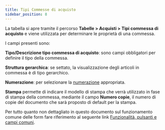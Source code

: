 ```yaml
---
title: Tipi Commesse di acquisto
sidebar_position: 8
---
```


La tabella si apre tramite il percorso **Tabelle > Acquisti > Tipi commessa di acquisto** e viene utilizzata per determinare le proprietà di una commessa.

I campi presenti sono:

**Tipo/Descrizione tipo commessa di acquisto**: sono campi obbligatori per definire il tipo della commessa.

**Struttura gerarchica**: se settato, la visualizzazione degli articoli in commessa è di tipo gerarchico.

**Numerazione**: per selezionare la [numerazione](/docs/configurations/tables/fluentis-numerations) appropriata. 

**Stampa** permette di indicare il modello di stampa che verrà utilizzato in fase di stampa della commessa, mediante il campo **Numero copie**, il numero di copie del documento che sarà proposto di default per la stampa.

Per tutto quanto non dettagliato in questo documento sul funzionamento comune delle form fare riferimento al seguente link [Funzionalità, pulsanti e campi comuni](/docs/guide/common).